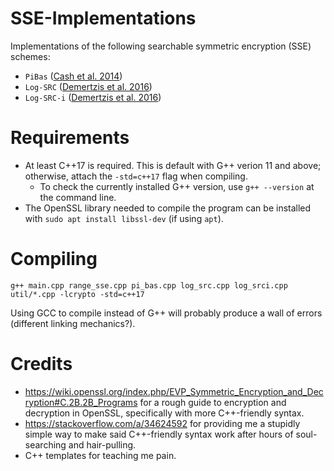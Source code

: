 # SSE-Implementations

Implementations of the following searchable symmetric encryption (SSE) schemes:

- `PiBas` ([Cash et al. 2014](https://eprint.iacr.org/2014/853.pdf))
- `Log-SRC` ([Demertzis et al. 2016](https://idemertzis.com/Papers/sigmod16.pdf))
- `Log-SRC-i` ([Demertzis et al. 2016](https://idemertzis.com/Papers/sigmod16.pdf))

# Requirements

- At least C++17 is required. This is default with G++ verion 11 and above; otherwise, attach the `-std=c++17` flag when compiling.
    - To check the currently installed G++ version, use `g++ --version` at the command line.
- The OpenSSL library needed to compile the program can be installed with `sudo apt install libssl-dev` (if using `apt`).

# Compiling

```
g++ main.cpp range_sse.cpp pi_bas.cpp log_src.cpp log_srci.cpp util/*.cpp -lcrypto -std=c++17
```

Using GCC to compile instead of G++ will probably produce a wall of errors (different linking mechanics?).

# Credits

- <https://wiki.openssl.org/index.php/EVP_Symmetric_Encryption_and_Decryption#C.2B.2B_Programs> for a rough guide to encryption and decryption in OpenSSL, specifically with more C++-friendly syntax.
- <https://stackoverflow.com/a/34624592> for providing me a stupidly simple way to make said C++-friendly syntax work after hours of soul-searching and hair-pulling.
- C++ templates for teaching me pain.
